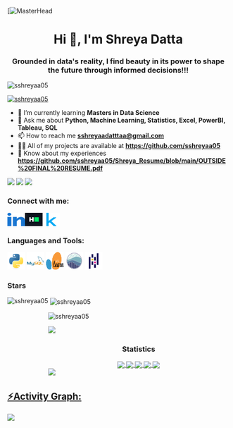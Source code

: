 [![MasterHead](https://cdn-images-1.medium.com/max/918/1*U3WRRwLx3zeDkHmIVGLJdw.gif)
<h1 align="center">Hi 👋, I'm Shreya Datta</h1>
<h3 align="center">Grounded in data's reality, I find beauty in its power to shape the future through informed decisions!!!</h3>
<p align="left"> <img src="https://komarev.com/ghpvc/?username=sshreyaa05&label=Profile%20views&color=0e75b6&style=flat" alt="sshreyaa05" /> </p>

<p align="left"> <a href="https://github.com/ryo-ma/github-profile-trophy"><img src="https://github-profile-trophy.vercel.app/?username=sshreyaa05&theme=radical" alt="sshreyaa05" /></a> </p>

- 🌱 I’m currently learning **Masters in Data Science**
- 💬 Ask me about **Python, Machine Learning, Statistics, Excel, PowerBI, Tableau, SQL**
- 📫 How to reach me **sshreyaadatttaa@gmail.com**
- 👨‍💻 All of my projects are available at **https://github.com/sshreyaa05**
- 📄 Know about my experiences **https://github.com/sshreyaa05/Shreya_Resume/blob/main/OUTSIDE%20FINAL%20RESUME.pdf**

<div> <a href="https://www.linkedin.com/in/https://www.linkedin.com/in/shreya-datta-4a3a2b288" target="_blank"><img src="https://img.shields.io/badge/LinkedIn-0077B5?style=for-the-badge&logo=linkedin&logoColor=white" target="_blank"></a>
<a href="https://github.com/sshreyaa05" target="_blank"><img src="https://img.shields.io/badge/GitHub-100000?style=for-the-badge&logo=github&logoColor=white" target="_blank"></a>
<a href = "mailto:sshreyaadatttaa@gmail.com"><img src="https://img.shields.io/badge/-Gmail-%23333?style=for-the-badge&logo=gmail&logoColor=white" target="_blank"></a>
</div><h3 align="left">Connect with me:</h3>
<p align="left">
<a href="https://linkedin.com/in/https://www.linkedin.com/in/shreya-datta-4a3a2b288" target="blank"><img align="center" src="https://raw.githubusercontent.com/teamedwardforever/Readme-Generator/71f25dd8b98329b168142a6b782a107b75eab178/svg/Social/linked-in-alt.svg" alt="https://www.linkedin.com/in/shreya-datta-4a3a2b288" height="30" width="40" /></a><a href="https://www.hackerrank.com/https://www.hackerrank.com/sshreyaadatttaa" target="blank"><img align="center" src="https://raw.githubusercontent.com/teamedwardforever/Readme-Generator/71f25dd8b98329b168142a6b782a107b75eab178/svg/Social/hackerrank.svg" alt="https://www.hackerrank.com/sshreyaadatttaa" height="30" width="40" /></a><a href="https://kaggle.com/https://www.kaggle.com/sintrella" target="blank"><img align="center" src="https://raw.githubusercontent.com/teamedwardforever/Readme-Generator/71f25dd8b98329b168142a6b782a107b75eab178/svg/Social/kaggle.svg" alt="https://www.kaggle.com/sintrella" height="30" width="40" /></a></p>

<h3 align="left">Languages and Tools:</h3>
<p align="left">
<img src="https://raw.githubusercontent.com/teamedwardforever/Readme-Generator/71f25dd8b98329b168142a6b782a107b75eab178/svg/Skills/Languages/python-original.svg" alt="Python" width="40" height="40"/>
<img src="https://raw.githubusercontent.com/teamedwardforever/Readme-Generator/71f25dd8b98329b168142a6b782a107b75eab178/svg/Skills/Database/mysql-original-wordmark.svg" alt="Mysql" width="40" height="40"/>
<img src="https://raw.githubusercontent.com/teamedwardforever/Readme-Generator/71f25dd8b98329b168142a6b782a107b75eab178/svg/Skills/ML/Scikit_learn_logo_small.svg" alt="Scikit" width="40" height="40"/>
<img src="https://raw.githubusercontent.com/teamedwardforever/Readme-Generator/71f25dd8b98329b168142a6b782a107b75eab178/svg/Skills/ML/logo-mark-lightbg.svg" alt="SeaBorn" width="40" height="40"/>
<img src="https://raw.githubusercontent.com/teamedwardforever/Readme-Generator/71f25dd8b98329b168142a6b782a107b75eab178/svg/Skills/ML/pandas-original.svg" alt="Pandas" width="40" height="40"/>
</p>

<h3 align="left">Stars</h3>
<img align="left" height="180em" src="https://github-readme-stats.vercel.app/api/top-langs/?username=sshreyaa05&layout=compact&theme=radical" alt=sshreyaa05 />

<p>&nbsp;<img align="center" height="180em" src="https://github-readme-stats.vercel.app/api?username=sshreyaa05&show_icons=true&locale=en&theme=radical" alt="sshreyaa05" /></p>

<p><img align="center" height="180em" src="https://github-readme-streak-stats.herokuapp.com/?user=sshreyaa05&theme=radical" alt="sshreyaa05" /></p>

<img src="https://user-images.githubusercontent.com/73097560/115834477-dbab4500-a447-11eb-908a-139a6edaec5c.gif"><h3 align="center">Statistics</h3>
<div align="center">
<a href="https://github.com/sshreyaa05">
<img align="center" src="http://github-profile-summary-cards.vercel.app/api/cards/stats?username=sshreyaa05&theme=radical" height="180em" />
<img align="center" src="http://github-profile-summary-cards.vercel.app/api/cards/most-commit-language?username=sshreyaa05&theme=radical" height="180em" />
<img align="center" src="http://github-profile-summary-cards.vercel.app/api/cards/repos-per-language?username=sshreyaa05&theme=2077" height="180em" />
<img align="center" src="http://github-profile-summary-cards.vercel.app/api/cards/productive-time?username=sshreyaa05&theme=2077" height="180em" />
<img align="center" src="http://github-profile-summary-cards.vercel.app/api/cards/profile-details?username=sshreyaa05&theme=2077" height="180em" />
</div>
<img src="https://user-images.githubusercontent.com/73097560/115834477-dbab4500-a447-11eb-908a-139a6edaec5c.gif"><h2 align="left">⚡Activity Graph:</h2>
<img align="center" src="https://github-readme-activity-graph.vercel.app/graph?username=sshreyaa05&theme=elegant"/>
